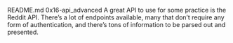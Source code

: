 README.md
0x16-api_advanced
A great API to use for some practice is the Reddit API. There’s a lot of endpoints available, many that don’t require any form of authentication, and there’s tons of information to be parsed out and presented. 
